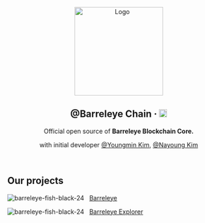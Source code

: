<br />

<div align="center">
  <a href="https://github.com/toss/nestjs-aop">
    <img src="https://github.com/k930503/k930503/assets/48827393/15d2445b-b46f-4056-92c8-6ec18115f29e" alt="Logo"  height="200">
  </a>

  <br />

  <h2>@Barreleye Chain &middot; <img src="https://img.shields.io/badge/Go-1.18.10-success" alt="go version" height="18"/></h2>

  <p align="center">
   Official open source of <b>Barreleye Blockchain Core. </b>

 
  with initial developer [@Youngmin Kim](https://github.com/k930503), [@Nayoung Kim](https://github.com/usiyoung)

  
</a></h6>
  </p>
</div>

<br>

## Our projects
![barreleye-fish-black-24](https://github.com/barreleye-labs/barreleye/assets/48827393/698b04c7-454a-4cb9-8680-ac5647b558fc)&nbsp;&nbsp;&nbsp;[Barreleye](https://github.com/barreleye-labs/barreleye)

![barreleye-fish-black-24](https://github.com/barreleye-labs/barreleye/assets/48827393/698b04c7-454a-4cb9-8680-ac5647b558fc)&nbsp;&nbsp;&nbsp;[Barreleye Explorer](https://github.com/barreleye-labs/barreleye-explorer)
